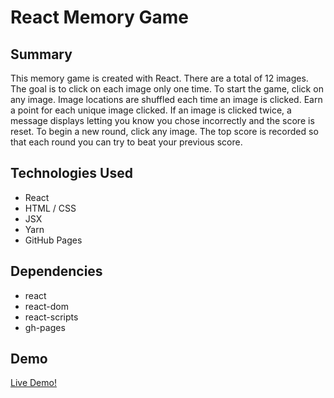 # React Memory Game

## Summary
This memory game is created with React. There are a total of 12 images. The goal is to click on each image only one time. 
To start the game, click on any image. Image locations are shuffled each time an image is clicked. Earn a point for each 
unique image clicked. If an image is clicked twice, a message displays letting you know you chose incorrectly and the score
is reset. To begin a new round, click any image. The top score is recorded so that each round you can try to beat your previous score. 

## Technologies Used
* React
* HTML / CSS
* JSX
* Yarn
* GitHub Pages

## Dependencies
* react
* react-dom
* react-scripts
* gh-pages

## Demo
[Live Demo!](https://drive.google.com/file/d/1wZZuiOc-C1U00aRT1A9geGwI1iYMjJ7l/view)

